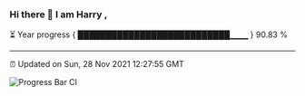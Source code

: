 ### Hi there 👋 I am Harry , 

⏳ Year progress { ███████████████████████████▁▁▁ } 90.83 %

---

⏰ Updated on Sun, 28 Nov 2021 12:27:55 GMT

![Progress Bar CI](https://github.com/duykhang68/duykhang68/workflows/Progress%20Bar%20CI/badge.svg)
